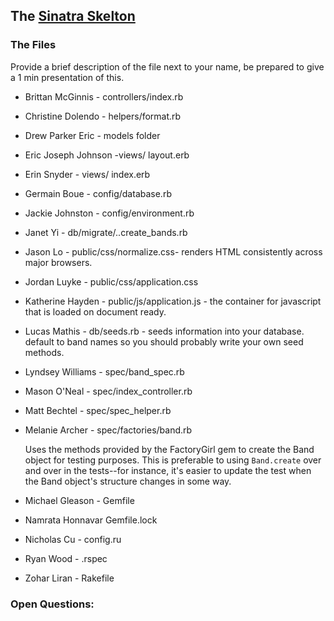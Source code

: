 ## The  [Sinatra Skelton](../../../sinatra-skeleton-mvc)

### The Files
Provide a brief description of the file next to your name, be prepared to give a 1 min presentation of this.

* Brittan McGinnis - controllers/index.rb
* Christine Dolendo - helpers/format.rb
* Drew Parker Eric - models folder
* Eric Joseph Johnson -views/ layout.erb
* Erin Snyder - views/ index.erb
* Germain Boue - config/database.rb
* Jackie Johnston - config/environment.rb
* Janet Yi - db/migrate/..create_bands.rb
* Jason Lo - public/css/normalize.css- renders HTML consistently across major browsers.
* Jordan Luyke - public/css/application.css
* Katherine Hayden - public/js/application.js - the container for javascript that is loaded on document ready.
* Lucas Mathis - db/seeds.rb - seeds information into your database. default to band names so you should probably write your own seed methods.
* Lyndsey Williams - spec/band_spec.rb
* Mason O'Neal - spec/index_controller.rb
* Matt Bechtel - spec/spec_helper.rb

* Melanie Archer - spec/factories/band.rb

  Uses the methods provided by the FactoryGirl gem to create
  the Band object for testing purposes. This is preferable to using `Band.create`
  over and over in the tests--for instance, it's easier to update the test when the Band object's
  structure changes in some way.

* Michael Gleason - Gemfile
* Namrata Honnavar Gemfile.lock
* Nicholas Cu - config.ru
* Ryan Wood - .rspec
* Zohar Liran - Rakefile

### Open Questions:


